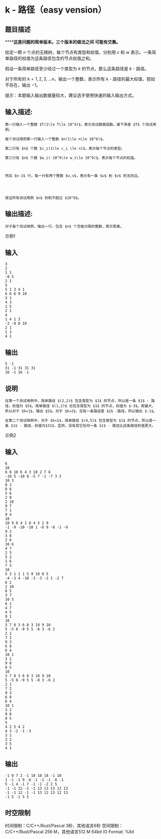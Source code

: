 # k - 路径（easy vension）

## 题目描述

********这是问题的简单版本。三个版本的做法****之间**** 可能有交集。****  


  


给定一颗 $n$ 个点的无根树，每个节点有类型和权值，分别用 $c$ 和 $w$ 表示。一条简单路径的权值为这条路径包含的节点权值之和。 

  
假设一条简单路径至少经过一个类型为 $k$ 的节点，那么这条路径是 $k$ - 路径。  
  


对于所有的 $k=1,2,3,...n$，输出一个整数，表示所有 $k$ - 路径的最大权值，假如不存在，输出 $-1$。 

  


提示：本题输入输出数据量较大，建议选手使用快速的输入输出方式。  


## 输入描述:
    
    
    第一行输入一个整数 $T(1\le T\le 10^4)$，表示测试数据组数。接下来是 $T$ 个测试用例。  
      
    每个测试用例第一行输入一个整数 $n(1\le n\le 10^6)$。  
      
    第二行有 $n$ 个数 $c_i(1\le c_i \le n)$，表示每个节点的类型。  
      
    第三行有 $n$ 个数 $w_i(-10^9\le w_i\le 10^9)$，表示每个节点的权值。  
      
    
    
    然后 $n-1$ 行，每一行有两个整数 $u,v$，表示有一条 $u$ 到 $v$ 的无向边。
    
      
    
    
    保证所有测试用例 $n$ 的和不超过 $10^6$。  
    

## 输出描述:
    
    
    对于每个测试用例，输出一行，包含 $n$ 个空格分隔的整数，表示答案。

示例1 

## 输入
    
    
    3
    2
    1 1
    -8 5
    2 1
    5
    5 1 3 4 1
    6 6 6 9 10
    3 1
    4 3
    1 5
    2 1
    4
    1 4 1 3
    -2 -9 8 10
    2 1
    1 3
    4 1

## 输出
    
    
    5 -1
    31 -1 31 31 31
    16 -1 16 -1

## 说明
    
    
    在第一个测试用例中，简单路径 $(2,2)$ 包含类型为 $1$ 的节点，所以是一条 $1$ - 路径，权值为 $5$。简单路径 $(1,2)$ 也包含类型为 $1$ 的节点，权值为 $-3$。取最大，所以对于 $k=1$，输出 $5$。对于 $k=2$，没有一条路径是 $2$ -路径，所以输出 $-1$。  
      
    在第二个测试用例中，对于 $k=1$，简单路径 $(4,5)$ 包含类型为 $1$ 的节点，所以是一条 $1$ - 路径，权值为$31$，显然，没有其它任何一条 $1$ - 路径比这条路径权值更大。

示例2 

## 输入
    
    
    6
    10
    6 8 10 6 4 3 10 2 7 6
    -10 5 -10 8 -5 7 -1 -7 3 2
    10 3
    8 1
    8 6
    5 6
    2 9
    2 10
    9 7
    7 1
    9 4
    10
    10 9 8 4 1 8 4 5 1 9
    -1 -9 -10 -10 1 -6 9 -8 -1 -9
    9 2
    3 8
    2 6
    10 6
    4 7
    2 3
    5 2
    1 6
    7 3
    10
    5 3 1 1 1 5 9 10 8 5
    -4 -3 4 -10 -3 -3 -2 1 -2 7
    6 2
    2 10
    8 5
    3 7
    10 5
    6 1
    4 7
    4 5
    9 1
    10
    3 7 8 3 6 8 3 10 9 10
    5 -5 8 -9 5 5 -8 3 -6 2
    2 1
    7 2
    9 3
    6 8
    6 4
    10 1
    3 2
    9 8
    8 5
    10
    3 7 8 3 6 8 3 10 9 10
    5 -5 8 -9 5 5 -8 3 -6 2
    2 1
    7 2
    9 3
    6 8
    6 4
    10 1
    3 2
    9 8
    8 5
    5
    4 2 5 4 2
    4 3 -2 -1 -3
    3 1
    3 2
    3 5
    4 1

## 输出
    
    
    -1 0 7 2 -1 18 18 18 -1 10
    1 -1 -1 9 -8 -1 -1 -1 -8 -1
    5 -1 4 -1 7 -1 -1 -2 2 5
    -1 -1 12 -1 -1 13 12 13 12 13
    -1 -1 12 -1 -1 13 12 13 12 13
    -1 5 -1 5 5


## 时空限制

时间限制：C/C++/Rust/Pascal 3秒，其他语言6秒
空间限制：C/C++/Rust/Pascal 256 M，其他语言512 M
64bit IO Format: %lld